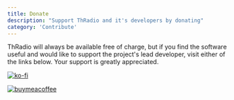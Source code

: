 ```yaml
---
title: Donate
description: "Support ThRadio and it's developers by donating"
category: 'Contribute'
---
```


ThRadio will always be available free of charge, but if you find the software useful and would like to support the project's lead developer, visit either of the links below. Your support is greatly appreciated.

[![ko-fi](https://ko-fi.com/img/githubbutton_sm.svg)](https://ko-fi.com/therhenals)

[![buymeacoffee](https://img.buymeacoffee.com/button-api/?slug=therhenals&button_colour=FFDD00&font_colour=000000&font_family=Poppins&outline_colour=000000&coffee_colour=ffffff)](https://www.buymeacoffee.com/therhenals)